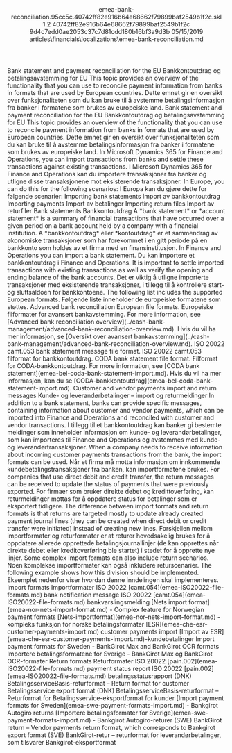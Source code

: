 <?xml version="1.0" encoding="UTF-8"?>
<xliff xmlns:logoport="urn:logoport:xliffeditor:xliff-extras:1.0" xmlns:tilt="urn:logoport:xliffeditor:tilt-non-translatables:1.0" xmlns:xsi="http://www.w3.org/2001/XMLSchema-instance" xmlns="urn:oasis:names:tc:xliff:document:1.2" xmlns:xliffext="urn:microsoft:content:schema:xliffextensions" version="1.2" xsi:schemaLocation="urn:oasis:names:tc:xliff:document:1.2 xliff-core-1.2-transitional.xsd">
  <file datatype="xml" source-language="en-US" original="emea-bank-reconciliation.md" target-language="nb-NO">
    <header>
      <tool tool-company="Microsoft" tool-version="1.0-7889195" tool-name="mdxliff" tool-id="mdxliff"/>
      <xliffext:skl_file_name>emea-bank-reconciliation.95cc5c.40742ff82e916b64e68662f79899baf2549b1f2c.skl</xliffext:skl_file_name>
      <xliffext:version>1.2</xliffext:version>
      <xliffext:ms.openlocfilehash>40742ff82e916b64e68662f79899baf2549b1f2c</xliffext:ms.openlocfilehash>
      <xliffext:ms.sourcegitcommit>9d4c7edd0ae2053c37c7d81cdd180b16bf3a9d3b</xliffext:ms.sourcegitcommit>
      <xliffext:ms.lasthandoff>05/15/2019</xliffext:ms.lasthandoff>
      <xliffext:ms.openlocfilepath>articles\financials\localizations\emea-bank-reconciliation.md</xliffext:ms.openlocfilepath>
    </header>
    <body>
      <group extype="content" id="content">
        <trans-unit xml:space="preserve" translate="yes" id="101" restype="x-metadata">
          <source>Bank statement and payment reconciliation for the EU</source>
        <target logoport:matchpercent="101" state="translated" state-qualifier="leveraged-tm">Bankkontoutdrag og betalingsavstemming for EU</target></trans-unit>
        <trans-unit xml:space="preserve" translate="yes" id="102" restype="x-metadata">
          <source>This topic provides an overview of the functionality that you can use to reconcile payment information from banks in formats that are used by European countries.</source>
        <target logoport:matchpercent="101" state="translated" state-qualifier="leveraged-tm">Dette emnet gir en oversikt over funksjonaliteten som du kan bruke til å avstemme betalingsinformasjon fra banker i formatene som brukes av europeiske land.</target></trans-unit>
        <trans-unit xml:space="preserve" translate="yes" id="103">
          <source>Bank statement and payment reconciliation for the EU</source>
        <target logoport:matchpercent="101" state="translated" state-qualifier="leveraged-tm">Bankkontoutdrag og betalingsavstemming for EU</target></trans-unit>
        <trans-unit xml:space="preserve" translate="yes" id="104">
          <source>This topic provides an overview of the functionality that you can use to reconcile payment information from banks in formats that are used by European countries.</source>
        <target logoport:matchpercent="101" state="translated" state-qualifier="leveraged-tm">Dette emnet gir en oversikt over funksjonaliteten som du kan bruke til å avstemme betalingsinformasjon fra banker i formatene som brukes av europeiske land.</target></trans-unit>
        <trans-unit xml:space="preserve" translate="yes" id="105">
          <source>In Microsoft Dynamics 365 for Finance and Operations, you can import transactions from banks and settle these transactions against existing transactions.</source>
        <target logoport:matchpercent="101" state="translated" state-qualifier="leveraged-tm">I Microsoft Dynamics 365 for Finance and Operations kan du importere transaksjoner fra banker og utligne disse transaksjonene mot eksisterende transaksjoner.</target></trans-unit>
        <trans-unit xml:space="preserve" translate="yes" id="106">
          <source>In Europe, you can do this for the following scenarios:</source>
        <target logoport:matchpercent="101" state="translated" state-qualifier="leveraged-tm">I Europa kan du gjøre dette for følgende scenarier:</target></trans-unit>
        <trans-unit xml:space="preserve" translate="yes" id="107">
          <source>Importing bank statements</source>
        <target logoport:matchpercent="101" state="translated" state-qualifier="leveraged-tm">Import av bankkontoutdrag</target></trans-unit>
        <trans-unit xml:space="preserve" translate="yes" id="108">
          <source>Importing payments</source>
        <target logoport:matchpercent="101" state="translated" state-qualifier="leveraged-tm">Import av betalinger</target></trans-unit>
        <trans-unit xml:space="preserve" translate="yes" id="109">
          <source>Importing return files</source>
        <target logoport:matchpercent="101" state="translated" state-qualifier="leveraged-tm">Import av returfiler</target></trans-unit>
        <trans-unit xml:space="preserve" translate="yes" id="110">
          <source>Bank statements</source>
        <target logoport:matchpercent="101" state="translated" state-qualifier="leveraged-tm">Bankkontoutdrag</target></trans-unit>
        <trans-unit xml:space="preserve" translate="yes" id="111">
          <source>A <bpt id="p1">*</bpt>bank statement<ept id="p1">*</ept> or <bpt id="p2">*</bpt>account statement<ept id="p2">*</ept> is a summary of financial transactions that have occurred over a given period on a bank account held by a company with a financial institution.</source>
        <target logoport:matchpercent="101" state="translated" state-qualifier="leveraged-tm">A <bpt id="p1">*</bpt>bankkontoutdrag<ept id="p1">*</ept> eller <bpt id="p2">*</bpt>kontoutdrag<ept id="p2">*</ept> er et sammendrag av økonomiske transaksjoner som har forekommet i en gitt periode på en bankkonto som holdes av et firma med en finansinstitusjon.</target></trans-unit>
        <trans-unit xml:space="preserve" translate="yes" id="112">
          <source>In Finance and Operations you can import a bank statement.</source>
        <target logoport:matchpercent="101" state="translated" state-qualifier="leveraged-tm">Du kan importere et bankkontoutdrag i Finance and Operations.</target></trans-unit>
        <trans-unit xml:space="preserve" translate="yes" id="113">
          <source>It is important to settle imported transactions with existing transactions as well as verify the opening and ending balance of the bank accounts.</source>
        <target logoport:matchpercent="101" state="translated" state-qualifier="leveraged-tm">Det er viktig å utligne importerte transaksjoner med eksisterende transaksjoner, i tillegg til å kontrollere start- og sluttsaldoen for bankkontoene.</target></trans-unit>
        <trans-unit xml:space="preserve" translate="yes" id="114">
          <source>The following list includes the supported European formats.</source>
        <target logoport:matchpercent="101" state="translated" state-qualifier="leveraged-tm">Følgende liste inneholder de europeiske formatene som støttes.</target></trans-unit>
        <trans-unit xml:space="preserve" translate="yes" id="115">
          <source>Advanced bank reconciliation European file formats.</source>
        <target logoport:matchpercent="101" state="translated" state-qualifier="leveraged-tm">Europeiske filformater for avansert bankavstemming.</target></trans-unit>
        <trans-unit xml:space="preserve" translate="yes" id="116">
          <source>For more information, see <bpt id="p1">[</bpt>Advanced bank reconciliation overview<ept id="p1">](../cash-bank-management/advanced-bank-reconciliation-overview.md)</ept>.</source>
        <target logoport:matchpercent="101" state="translated" state-qualifier="leveraged-tm">Hvis du vil ha mer informasjon, se <bpt id="p1">[</bpt>Oversikt over avansert bankavstemming<ept id="p1">](../cash-bank-management/advanced-bank-reconciliation-overview.md)</ept>.</target></trans-unit>
        <trans-unit xml:space="preserve" translate="yes" id="117">
          <source>ISO 20022 camt.053 bank statement message file format.</source>
        <target logoport:matchpercent="101" state="translated" state-qualifier="leveraged-tm">ISO 20022 camt.053 filformat for bankkontoutdrag.</target></trans-unit>
        <trans-unit xml:space="preserve" translate="yes" id="118">
          <source>CODA bank statement file format.</source>
        <target logoport:matchpercent="101" state="translated" state-qualifier="leveraged-tm">Filformat for CODA-bankkontoutdrag.</target></trans-unit>
        <trans-unit xml:space="preserve" translate="yes" id="119">
          <source>For more information, see <bpt id="p1">[</bpt>CODA bank statement<ept id="p1">](emea-bel-coda-bank-statement-import.md)</ept>.</source>
        <target logoport:matchpercent="101" state="translated" state-qualifier="leveraged-tm">Hvis du vil ha mer informasjon, kan du se <bpt id="p1">[</bpt>CODA-bankkontoutdrag<ept id="p1">](emea-bel-coda-bank-statement-import.md)</ept>.</target></trans-unit>
        <trans-unit xml:space="preserve" translate="yes" id="120">
          <source>Customer and vendor payments import and return messages</source>
        <target logoport:matchpercent="101" state="translated" state-qualifier="leveraged-tm">Kunde- og leverandørbetalinger – import og returmeldinger</target></trans-unit>
        <trans-unit xml:space="preserve" translate="yes" id="121">
          <source>In addition to a bank statement, banks can provide specific messages, containing information about customer and vendor payments, which can be imported into Finance and Operations and reconciled with customer and vendor transactions.</source>
        <target logoport:matchpercent="101" state="translated" state-qualifier="leveraged-tm">I tillegg til et bankkontoutdrag kan banker gi bestemte meldinger som inneholder informasjon om kunde- og leverandørbetalinger, som kan importeres til Finance and Operations og avstemmes med kunde- og leverandørtransaksjoner.</target></trans-unit>
        <trans-unit xml:space="preserve" translate="yes" id="122">
          <source>When a company needs to receive information about incoming customer payments transactions from the bank, the import formats can be used.</source>
        <target logoport:matchpercent="101" state="translated" state-qualifier="leveraged-tm">Når et firma må motta informasjon om innkommende kundebetalingstransaksjoner fra banken, kan importformatene brukes.</target></trans-unit>
        <trans-unit xml:space="preserve" translate="yes" id="123">
          <source>For companies that use direct debit and credit transfer, the return messages can be received to update the status of payments that were previously exported.</source>
        <target logoport:matchpercent="101" state="translated" state-qualifier="leveraged-tm">For firmaer som bruker direkte debet og kredittoverføring, kan returmeldinger mottas for å oppdatere status for betalinger som er eksportert tidligere.</target></trans-unit>
        <trans-unit xml:space="preserve" translate="yes" id="124">
          <source>The difference between import formats and return formats is that returns are targeted mostly to update already created payment journal lines (they can be created when direct debit or credit transfer were initiated) instead of creating new lines.</source>
        <target logoport:matchpercent="101" state="translated" state-qualifier="leveraged-tm">Forskjellen mellom importformater og returformater er at returer hovedsakelig brukes for å oppdatere allerede opprettede betalingsjournallinjer (de kan opprettes når direkte debet eller kreditoverføring ble startet) i stedet for å opprette nye linjer.</target></trans-unit>
        <trans-unit xml:space="preserve" translate="yes" id="125">
          <source>Some complex import formats can also include return scenarios.</source>
        <target logoport:matchpercent="101" state="translated" state-qualifier="leveraged-tm">Noen komplekse importformater kan også inkludere returscenarier.</target></trans-unit>
        <trans-unit xml:space="preserve" translate="yes" id="126">
          <source>The following example shows how this division should be implemented.</source>
        <target logoport:matchpercent="101" state="translated" state-qualifier="leveraged-tm">Eksemplet nedenfor viser hvordan denne inndelingen skal implementeres.</target></trans-unit>
        <trans-unit xml:space="preserve" translate="yes" id="127">
          <source>Import formats</source>
        <target logoport:matchpercent="101" state="translated" state-qualifier="leveraged-tm">Importformater</target></trans-unit>
        <trans-unit xml:space="preserve" translate="yes" id="128">
          <source>ISO 20022 <bpt id="p1">[</bpt>camt.054<ept id="p1">](emea-ISO20022-file-formats.md)</ept> bank notification message</source>
        <target logoport:matchpercent="101" state="translated" state-qualifier="leveraged-tm">ISO 20022 <bpt id="p1">[</bpt>camt.054<ept id="p1">](emea-ISO20022-file-formats.md)</ept> bankvarslingsmelding</target></trans-unit>
        <trans-unit xml:space="preserve" translate="yes" id="129">
          <source><bpt id="p1">[</bpt>Nets import format<ept id="p1">](emea-nor-nets-import-format.md)</ept> - Complex feature for Norwegian payment formats</source>
        <target logoport:matchpercent="101" state="translated" state-qualifier="leveraged-tm"><bpt id="p1">[</bpt>Nets-importformat<ept id="p1">](emea-nor-nets-import-format.md)</ept> - kompleks funksjon for norske betalingsformater</target></trans-unit>
        <trans-unit xml:space="preserve" translate="yes" id="130">
          <source><bpt id="p1">[</bpt>ESR<ept id="p1">](emea-che-esr-customer-payments-import.md)</ept> customer payments import</source>
        <target logoport:matchpercent="101" state="translated" state-qualifier="leveraged-tm"><bpt id="p1">[</bpt>Import av ESR<ept id="p1">](emea-che-esr-customer-payments-import.md)</ept>-kundebetalinger</target></trans-unit>
        <trans-unit xml:space="preserve" translate="yes" id="131">
          <source>Import payment formats for Sweden - BankGirot Max and BankGirot OCR formats</source>
        <target logoport:matchpercent="101" state="translated" state-qualifier="leveraged-tm">Importere betalingsformatene for Sverige - BankGirot Max og BankGirot OCR-formater</target></trans-unit>
        <trans-unit xml:space="preserve" translate="yes" id="132">
          <source>Return formats</source>
        <target logoport:matchpercent="101" state="translated" state-qualifier="leveraged-tm">Returformater</target></trans-unit>
        <trans-unit xml:space="preserve" translate="yes" id="133">
          <source>ISO 20022 <bpt id="p1">[</bpt>pain.002<ept id="p1">](emea-ISO20022-file-formats.md)</ept> payment status report</source>
        <target logoport:matchpercent="101" state="translated" state-qualifier="leveraged-tm">ISO 20022 <bpt id="p1">[</bpt>pain.002<ept id="p1">](emea-ISO20022-file-formats.md)</ept> betalingsstatusrapport</target></trans-unit>
        <trans-unit xml:space="preserve" translate="yes" id="134">
          <source>(DNK) BetalingsserviceBasis-returformat – Return format for customer Betalingsservice export format</source>
        <target logoport:matchpercent="101" state="translated" state-qualifier="leveraged-tm">(DNK) BetalingsserviceBasis-returformat – Returformat for Betalingsservice-eksportformat for kunder</target></trans-unit>
        <trans-unit xml:space="preserve" translate="yes" id="135">
          <source><bpt id="p1">[</bpt>Import payment formats for Sweden<ept id="p1">](emea-swe-payment-formats-import.md)</ept> - Bankgirot Autogiro returns</source>
        <target logoport:matchpercent="101" state="translated" state-qualifier="leveraged-tm"><bpt id="p1">[</bpt>Importere betalingsformater for Sverige<ept id="p1">](emea-swe-payment-formats-import.md)</ept> - Bankgirot Autogiro-returer</target></trans-unit>
        <trans-unit xml:space="preserve" translate="yes" id="136">
          <source>(SWE) BankGirot return – Vendor payments return format, which corresponds to Bankgirot export format</source>
        <target logoport:matchpercent="101" state="translated" state-qualifier="leveraged-tm">(SVE) BankGirot-retur – returformat for leverandørbetalinger, som tilsvarer Bankgirot-eksportformat</target></trans-unit>
      </group>
    </body>
  </file>
</xliff>